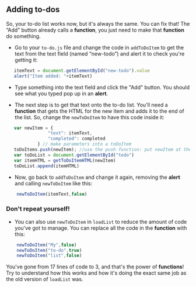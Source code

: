 ## Adding to-dos

So, your to-do list works now, but it's always the same. You can fix that! The “Add” button already calls a **function**, you just need to make that **function** do something.

+ Go to your `to-do.js` file and change the code in `addToDoItem` to get the text from the text field \(named “new-todo”\) and alert it to check you're getting it:

```JavaScript
   itemText = document.getElementById("new-todo").value
   alert("Item added: "+itemText)
```

+ Type something into the text field and click the "Add" button. You should see what you typed pop up in an **alert**.

+ The next step is to get that text onto the to-do list. You'll need a **function** that gets the HTML for the new item and adds it to the end of the list. So, change the `newToDoItem` to have this code inside it:

```JavaScript
   var newItem = {
                "text": itemText,
                "completed": completed
            } // make parameters into a toDoItem
   toDoItems.push(newItem); //use the push function: put newItem at the end of toDoItems
   var toDoList = document.getElementById("todo")
   var itemHTML = getToDoItemHTML(newItem)
   toDoList.append(itemHTML)
```

+ Now, go back to `addToDoItem` and change it again, removing the **alert** and calling `newToDoItem` like this:

```JavaScript
    newToDoItem(itemText,false)
```

### Don't repeat yourself!

+ You can also use `newToDoItem` in `loadList` to reduce the amount of code you've got to manage. You can replace all the code in the **function** with this:

```JavaScript
    newToDoItem("My",false)
    newToDoItem("to-do",true)
    newToDoItem("list",false)
```

You've gone from 17 lines of code to 3, and that's the power of **functions**! Try to understand how this works and how it's doing the exact same job as the old version of `loadList` was.



